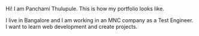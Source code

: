 Hi! I am Panchami Thulupule. This is how my portfolio looks like.

I live in Bangalore and I am working in an MNC company as a Test Engineer. I want to learn web development and create projects.

